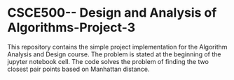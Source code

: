 # CSCE500-- Design and Analysis of Algorithms-Project-3
This repository contains the simple project implementation for the Algorithm Analysis and Design course. The problem is stated at the beginning of the jupyter notebook cell. The code solves the problem of finding the two closest pair points based on Manhattan distance. 
